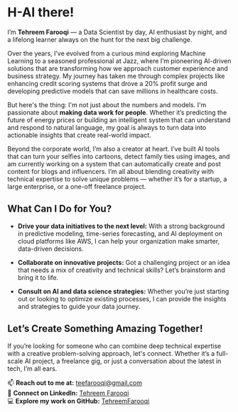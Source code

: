 # H-AI there!

I’m **Tehreem Farooqi** — a Data Scientist by day, AI enthusiast by night, and a lifelong learner always on the hunt for the next big challenge.

Over the years, I’ve evolved from a curious mind exploring Machine Learning to a seasoned professional at Jazz, where I’m pioneering AI-driven solutions that are transforming how we approach customer experience and business strategy. My journey has taken me through complex projects like enhancing credit scoring systems that drove a 20% profit surge and developing predictive models that can save millions in healthcare costs.

But here's the thing: I'm not just about the numbers and models. I'm passionate about **making data work for people**. Whether it’s predicting the future of energy prices or building an intelligent system that can understand and respond to natural language, my goal is always to turn data into actionable insights that create real-world impact.

Beyond the corporate world, I’m also a creator at heart. I’ve built AI tools that can turn your selfies into cartoons, detect family ties using images, and am currently working on a system that can automatically create and post content for blogs and influencers. I’m all about blending creativity with technical expertise to solve unique problems — whether it’s for a startup, a large enterprise, or a one-off freelance project.

## What Can I Do for You?

- **Drive your data initiatives to the next level:** With a strong background in predictive modeling, time-series forecasting, and AI deployment on cloud platforms like AWS, I can help your organization make smarter, data-driven decisions.
  
- **Collaborate on innovative projects:** Got a challenging project or an idea that needs a mix of creativity and technical skills? Let’s brainstorm and bring it to life.
  
- **Consult on AI and data science strategies:** Whether you’re just starting out or looking to optimize existing processes, I can provide the insights and strategies to guide your data journey.

## Let’s Create Something Amazing Together!

If you’re looking for someone who can combine deep technical expertise with a creative problem-solving approach, let's connect. Whether it’s a full-scale AI project, a freelance gig, or just a conversation about the latest in tech, I’m all ears.

📫 **Reach out to me at:** [teefarooqi@gmail.com](mailto:teefarooqi@gmail.com)  
💼 **Connect on LinkedIn:** [Tehreem Farooqi](https://www.linkedin.com/in/tehreemfarooqi/)  
💻 **Explore my work on GitHub:** [TehreemFarooqi](https://github.com/TehreemFarooqi)

